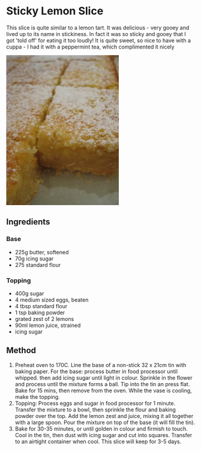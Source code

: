 # Sticky Lemon Slice

This slice is quite similar to a lemon tart. It was delicious - very gooey and lived up to its name in stickiness. In fact it was so sticky and gooey that I got 'told off' for eating it too loudly! It is quite sweet, so nice to have with a cuppa - I had it with a peppermint tea, which complimented it nicely

![Sticky Lemon Slice](./pics/sticky_lemon_slice.jpg "Sticky Lemon Slice")

## Ingredients

### Base

* 225g butter, softened
* 70g icing sugar
* 275 standard flour

### Topping

* 400g sugar
* 4 medium sized eggs, beaten
* 4 tbsp standard flour
* 1 tsp baking powder
* grated zest of 2 lemons
* 90ml lemon juice, strained
* icing sugar

## Method

1. Preheat oven to 170C. Line the base of a non-stick 32 x 21cm tin with baking paper. For the base: process butter in food processor until whipped. then add icing sugar until light in colour. Sprinkle in the flower and process until the mixture forms a ball. Tip into the tin an press flat. Bake for 15 mins, then remove from the oven. While the vase is cooling, make the topping.
1. Topping: Process eggs and sugar in food processor for 1 minute. Transfer the mixture to a bowl, then sprinkle the flour and baking powder over the top. Add the lemon zest and juice, mixing it all together with a large spoon. Pour the mixture on top of the base (it will fill the tin).
1. Bake for 30-35 minutes, or until golden in colour and firmish to touch. Cool in the tin, then dust with icing sugar and cut into squares. Transfer to an airtight container when cool. This slice will keep for 3-5 days.
